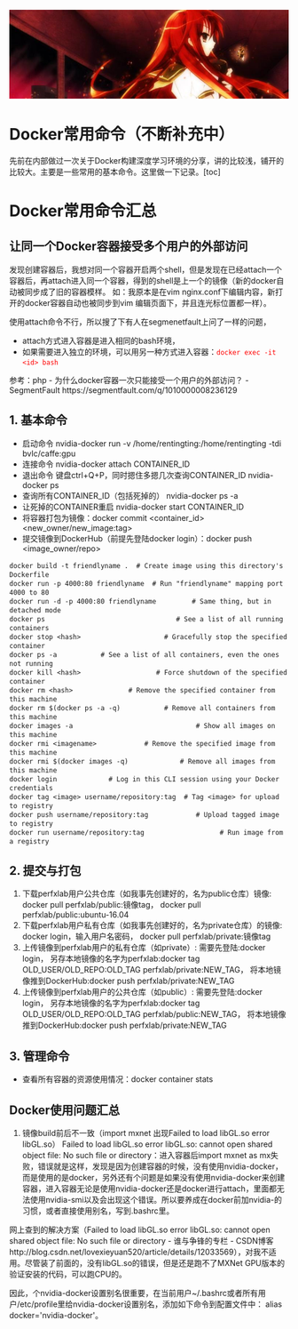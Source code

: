 [![header](../../../assets/header31.jpg)](https://yuenshome.github.io)

# Docker常用命令（不断补充中）

先前在内部做过一次关于Docker构建深度学习环境的分享，讲的比较浅，铺开的比较大。主要是一些常用的基本命令。这里做一下记录。[toc]

<!--more-->
<h1>Docker常用命令汇总</h1>
<h2>让同一个Docker容器接受多个用户的外部访问</h2>
发现创建容器后，我想对同一个容器开启两个shell，但是发现在已经attach一个容器后，再attach进入同一个容器，得到的shell是上一个的镜像（新的docker自动被同步成了旧的容器模样。
如：我原本是在vim nginx.conf下编辑内容，新打开的docker容器自动也被同步到vim 编辑页面下，并且连光标位置都一样）。

使用attach命令不行，所以搜了下有人在segmenetfault上问了一样的问题，
<ul>
	<li>attach方式进入容器是进入相同的bash环境，</li>
	<li>如果需要进入独立的环境，可以用另一种方式进入容器：<span style="color: #ff0000;"><code>docker exec -it &lt;id&gt; bash</code></span></li>
</ul>
参考：php - 为什么docker容器一次只能接受一个用户的外部访问？ - SegmentFault
https://segmentfault.com/q/1010000008236129
<h2>1. 基本命令</h2>
<ul>
	<li>启动命令
nvidia-docker run -v /home/rentingting:/home/rentingting -tdi bvlc/caffe:gpu</li>
	<li>连接命令
nvidia-docker attach CONTAINER_ID</li>
	<li>退出命令
键盘ctrl+Q+P，同时摁住多摁几次查询CONTAINER_ID
nvidia-docker ps</li>
	<li>查询所有CONTAINER_ID（包括死掉的）
nvidia-docker ps -a</li>
	<li>让死掉的CONTAINER重启
nvidia-docker start CONTAINER_ID</li>
	<li>将容器打包为镜像：docker commit &lt;container_id&gt; &lt;new_owner/new_image:tag&gt;</li>
	<li>提交镜像到DockerHub（前提先登陆docker login）：docker push &lt;image_owner/repo&gt;</li>
</ul>

```shell
docker build -t friendlyname .  # Create image using this directory's Dockerfile
docker run -p 4000:80 friendlyname  # Run "friendlyname" mapping port 4000 to 80
docker run -d -p 4000:80 friendlyname         # Same thing, but in detached mode
docker ps                                 # See a list of all running containers
docker stop <hash>                     # Gracefully stop the specified container
docker ps -a           # See a list of all containers, even the ones not running
docker kill <hash>                   # Force shutdown of the specified container
docker rm <hash>              # Remove the specified container from this machine
docker rm $(docker ps -a -q)           # Remove all containers from this machine
docker images -a                               # Show all images on this machine
docker rmi <imagename>            # Remove the specified image from this machine
docker rmi $(docker images -q)             # Remove all images from this machine
docker login             # Log in this CLI session using your Docker credentials
docker tag <image> username/repository:tag  # Tag <image> for upload to registry
docker push username/repository:tag            # Upload tagged image to registry
docker run username/repository:tag                   # Run image from a registry
```

## 2. 提交与打包

1. 下载perfxlab用户公共仓库（如我事先创建好的，名为public仓库）镜像:
docker pull perfxlab/public:镜像tag，
docker pull perfxlab/public:ubuntu-16.04
2. 下载perfxlab用户私有仓库（如我事先创建好的，名为private仓库）的镜像:
docker login，输入用户名密码，
docker pull perfxlab/private:镜像tag
3. 上传镜像到perfxlab用户的私有仓库（如private）:
需要先登陆:docker login，
另存本地镜像的名字为perfxlab:docker tag OLD_USER/OLD_REPO:OLD_TAG perfxlab/private:NEW_TAG，
将本地镜像推到DockerHub:docker push perfxlab/private:NEW_TAG
4. 上传镜像到perfxlab用户的公共仓库（如public）:
需要先登陆:docker login，
另存本地镜像的名字为perfxlab:docker tag OLD_USER/OLD_REPO:OLD_TAG perfxlab/public:NEW_TAG，
将本地镜像推到DockerHub:docker push perfxlab/private:NEW_TAG

## 3. 管理命令

- 查看所有容器的资源使用情况：docker container stats</li>

## Docker使用问题汇总
1. 镜像build前后不一致（import mxnet 出现Failed to load libGL.so error libGL.so）</h2>
Failed to load libGL.so error libGL.so: cannot open shared object file: No such file or directory：进入容器后import mxnet as mx失败，错误就是这样，发现是因为创建容器的时候，没有使用nvidia-docker，而是使用的是docker，另外还有个问题是如果没有使用nvidia-docker来创建容器，进入容器无论是使用nvidia-docker还是docker进行attach，里面都无法使用nvidia-smi以及会出现这个错误。所以要养成在docker前加nvidia-的习惯，或者直接使用别名，写到.bashrc里。

网上查到的解决方案（Failed to load libGL.so error libGL.so: cannot open shared object file: No such file or directory - 谁与争锋的专栏 - CSDN博客http://blog.csdn.net/lovexieyuan520/article/details/12033569），对我不适用。尽管装了前面的，没有libGL.so的错误，但是还是跑不了MXNet GPU版本的验证安装的代码，可以跑CPU的。

因此，个nvidia-docker设置别名很重要，在当前用户~/.bashrc或者所有用户/etc/profile里给nvidia-docker设置别名，添加如下命令到配置文件中： alias docker='nvidia-docker'。

